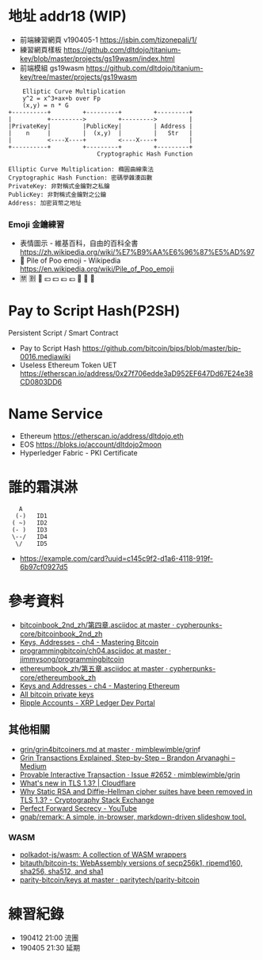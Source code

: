 # 地址 addr18 (WIP)

- 前端練習網頁 v190405-1 https://jsbin.com/tizonepali/1/
- 練習網頁樣板 https://github.com/dltdojo/titanium-key/blob/master/projects/gs19wasm/index.html
- 前端模組 gs19wasm https://github.com/dltdojo/titanium-key/tree/master/projects/gs19wasm

```
    Elliptic Curve Multiplication
    y^2 = x^3+ax+b over Fp
    (x,y) = n * G
+----------+         +---------+         +---------+
|          +--------->         +--------->         |
|PrivateKey|         |PublicKey|         | Address |
|    n     |         |  (x,y)  |         |   Str   |
|          <----X----+         <----X----+         |
+----------+         +---------+         +---------+
                         Cryptographic Hash Function

Elliptic Curve Multiplication: 橢圓曲線乘法
Cryptographic Hash Function: 密碼學雜湊函數
PrivateKey: 非對稱式金鑰對之私鑰
PublicKey: 非對稱式金鑰對之公鑰
Address: 加密貨幣之地址
```

### Emoji 金鑰練習

- 表情圖示 - 維基百科，自由的百科全書 https://zh.wikipedia.org/wiki/%E7%B9%AA%E6%96%87%E5%AD%97
- 💩 Pile of Poo emoji - Wikipedia https://en.wikipedia.org/wiki/Pile_of_Poo_emoji
- 🈲 🈹 🌾 💴 💵 💶 💷 🙈 🙉 🙊	

# Pay to Script Hash(P2SH) 

Persistent Script / Smart Contract

- Pay to Script Hash https://github.com/bitcoin/bips/blob/master/bip-0016.mediawiki
- Useless Ethereum Token UET https://etherscan.io/address/0x27f706edde3aD952EF647Dd67E24e38CD0803DD6


# Name Service

- Ethereum  https://etherscan.io/address/dltdojo.eth
- EOS  https://bloks.io/account/dltdojo2moon
- Hyperledger Fabric - PKI Certificate

# 誰的霜淇淋

```   
   A   
  (-)   ID1
 ( ~)   ID2
 (- )   ID3
 \--/   ID4
  \/    ID5
```

- https://example.com/card?uuid=c145c9f2-d1a6-4118-919f-6b97cf0927d5

# 參考資料

- [bitcoinbook_2nd_zh/第四章.asciidoc at master · cypherpunks-core/bitcoinbook_2nd_zh](https://github.com/cypherpunks-core/bitcoinbook_2nd_zh/blob/master/%E7%AC%AC%E5%9B%9B%E7%AB%A0.asciidoc#%E5%AF%86%E9%91%B0%E5%92%8C%E5%9C%B0%E5%9D%80)
- [Keys, Addresses - ch4 - Mastering Bitcoin](https://github.com/bitcoinbook/bitcoinbook/blob/develop/ch04.asciidoc#keys-addresses)
- [programmingbitcoin/ch04.asciidoc at master · jimmysong/programmingbitcoin](https://github.com/jimmysong/programmingbitcoin/blob/master/ch04.asciidoc#address-format)
- [ethereumbook_zh/第五章.asciidoc at master · cypherpunks-core/ethereumbook_zh](https://github.com/cypherpunks-core/ethereumbook_zh/blob/master/%E7%AC%AC%E4%BA%94%E7%AB%A0.asciidoc)
- [Keys and Addresses - ch4 - Mastering Ethereum](https://github.com/ethereumbook/ethereumbook/blob/develop/04keys-addresses.asciidoc)
- [All bitcoin private keys](https://lbc.cryptoguru.org/dio/)
- [Ripple Accounts - XRP Ledger Dev Portal](https://developers.ripple.com/accounts.html#address-encoding)


## 其他相關

- [grin/grin4bitcoiners.md at master · mimblewimble/grin](https://github.com/mimblewimble/grin/blob/master/doc/grin4bitcoiners.md)f
- [Grin Transactions Explained, Step-by-Step – Brandon Arvanaghi – Medium](https://medium.com/@brandonarvanaghi/grin-transactions-explained-step-by-step-fdceb905a853)
- [Provable Interactive Transaction · Issue #2652 · mimblewimble/grin](https://github.com/mimblewimble/grin/issues/2652)
- [What's new in TLS 1.3? | Cloudflare](https://www.cloudflare.com/learning-resources/tls-1-3/)
- [Why Static RSA and Diffie-Hellman cipher suites have been removed in TLS 1.3? - Cryptography Stack Exchange](https://crypto.stackexchange.com/questions/67604/why-static-rsa-and-diffie-hellman-cipher-suites-have-been-removed-in-tls-1-3)
- [Perfect Forward Secrecy - YouTube](https://www.youtube.com/watch?v=IkM3R-KDu44)
- [gnab/remark: A simple, in-browser, markdown-driven slideshow tool.](https://github.com/gnab/remark)

### WASM

- [polkadot-js/wasm: A collection of WASM wrappers ](https://github.com/polkadot-js/wasm)
- [bitauth/bitcoin-ts: WebAssembly versions of secp256k1, ripemd160, sha256, sha512, and sha1](https://github.com/bitauth/bitcoin-ts)
- [parity-bitcoin/keys at master · paritytech/parity-bitcoin](https://github.com/paritytech/parity-bitcoin/tree/master/keys)


# 練習紀錄

- 190412 21:00 流團
- 190405 21:30 延期
